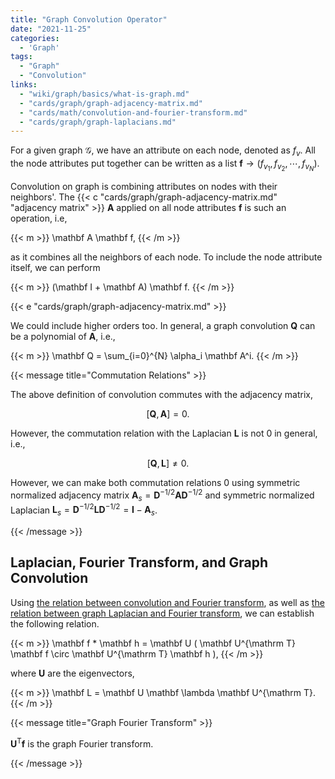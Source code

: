 ```yaml
---
title: "Graph Convolution Operator"
date: "2021-11-25"
categories:
  - 'Graph'
tags:
  - "Graph"
  - "Convolution"
links:
  - "wiki/graph/basics/what-is-graph.md"
  - "cards/graph/graph-adjacency-matrix.md"
  - "cards/math/convolution-and-fourier-transform.md"
  - "cards/graph/graph-laplacians.md"
---
```


For a given graph $\mathcal G$, we have an attribute on each node, denoted as $f_v$. All the node attributes put together can be written as a list $\mathbf f\to (f_{v_1}, f_{v_2}, \cdots, f_{v_N})$.

Convolution on graph is combining attributes on nodes with their neighbors'. The {{< c "cards/graph/graph-adjacency-matrix.md" "adjacency matrix" >}} $\mathbf A$ applied on all node attributes $\mathbf f$ is such an operation, i.e,

{{< m >}}
\mathbf A \mathbf f,
{{< /m >}}

as it combines all the neighbors of each node. To include the node attribute itself, we can perform

{{< m >}}
(\mathbf I + \mathbf A) \mathbf f.
{{< /m >}}

{{< e "cards/graph/graph-adjacency-matrix.md" >}}

We could include higher orders too. In general, a graph convolution $\mathbf Q$ can be a polynomial of $\mathbf A$, i.e.,

{{< m >}}
\mathbf Q = \sum_{i=0}^{N} \alpha_i \mathbf A^i.
{{< /m >}}

{{< message title="Commutation Relations" >}}

The above definition of convolution commutes with the adjacency matrix,

$$
\left[ \mathbf Q, \mathbf A \right] = 0.
$$

However, the commutation relation with the Laplacian $\mathbf L$ is not 0 in general, i.e.,

$$
\left[ \mathbf Q, \mathbf L \right] \neq 0.
$$

However, we can make both commutation relations 0 using symmetric normalized adjacency matrix $\mathbf A_{s} = \mathbf D^{-1/2}\mathbf A \mathbf D^{-1/2}$ and symmetric normalized Laplacian $\mathbf L_{s}=\mathbf D^{-1/2}\mathbf L \mathbf D^{-1/2}=\mathbf I - \mathbf A_{s}$.

{{< /message >}}

## Laplacian, Fourier Transform, and Graph Convolution

Using [the relation between convolution and Fourier transform](/cards/math/convolution-and-fourier-transform), as well as [the relation between graph Laplacian and Fourier transform](/cards/graph/graph-laplacians), we can establish the following relation.

{{< m >}}
\mathbf f * \mathbf h = \mathbf U ( \mathbf U^{\mathrm T} \mathbf f \circ \mathbf U^{\mathrm T} \mathbf h ),
{{< /m >}}

where $\mathbf U$ are the eigenvectors,

{{< m >}}
\mathbf L = \mathbf U \mathbf \lambda \mathbf U^{\mathrm T}.
{{< /m >}}

{{< message title="Graph Fourier Transform" >}}

$\mathbf U^{\mathrm T} \mathbf f$ is the graph Fourier transform.

{{< /message >}}
